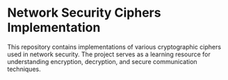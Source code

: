 # Network Security Ciphers Implementation

This repository contains implementations of various cryptographic ciphers used in network security. 
The project serves as a learning resource for understanding encryption, decryption, and secure communication techniques.
